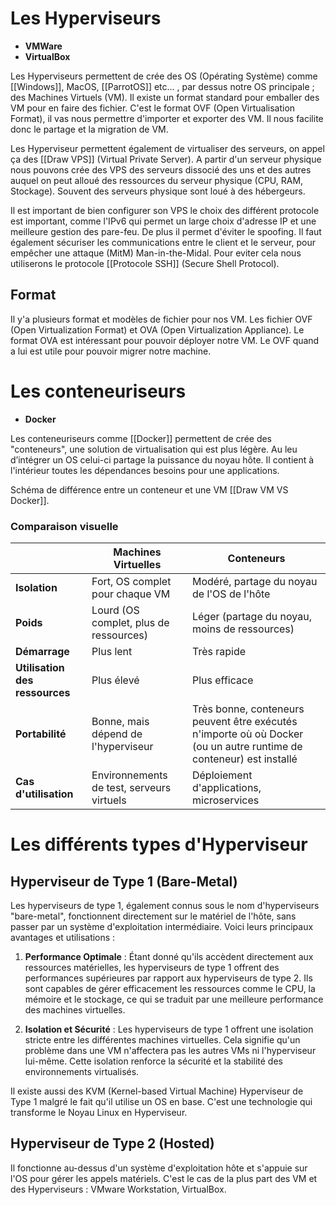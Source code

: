 # Les Hyperviseurs
- **VMWare**
- **VirtualBox**


Les Hyperviseurs permettent de crée des OS (Opérating Système) comme [[Windows]], MacOS, [[ParrotOS]] etc... , par dessus notre OS principale ; des Machines Virtuels (VM).
Il existe un format standard  pour emballer des VM pour en faire des fichier. C'est le format OVF (Open Virtualisation Format), il vas nous permettre d'importer et exporter des VM. Il nous facilite donc le partage et la migration de VM.

Les Hyperviseur permettent également de virtualiser des serveurs, on appel ça des [[Draw VPS]] (Virtual Private Server). A partir d'un serveur physique nous pouvons crée des VPS des serveurs dissocié des uns et des autres auquel  on peut alloué des ressources du serveur physique (CPU, RAM, Stockage). Souvent des serveurs physique sont loué à des hébergeurs.

Il est important de bien configurer  son VPS le choix des différent protocole est important, comme l'IPv6 qui permet un large choix d'adresse IP et une meilleure gestion des pare-feu.
De plus il permet d'éviter le spoofing.
Il faut également  sécuriser les communications entre le client et le serveur, pour empêcher une attaque (MitM) Man-in-the-Midal. Pour eviter cela nous utiliserons le protocole [[Protocole SSH]] (Secure Shell Protocol).
## Format

Il y'a plusieurs format et modèles de fichier pour nos VM. Les fichier OVF (Open Virtualization Format) et OVA (Open Virtualization Appliance). Le format OVA est intéressant pour pouvoir  déployer notre VM. Le OVF quand a lui est utile pour pouvoir migrer notre machine.


# Les conteneuriseurs
- **Docker**

Les conteneuriseurs comme [[Docker]] permettent de crée des "conteneurs", une solution de virtualisation qui est plus légère.  Au leu d’intégrer un OS celui-ci partage la puissance du noyau hôte. Il contient à l'intérieur toutes les dépendances besoins pour une applications.   

Schéma de différence entre un conteneur et une VM [[Draw VM VS Docker]].

### Comparaison visuelle

|                                | Machines Virtuelles                       | Conteneurs                                                                                                          |
| ------------------------------ | ----------------------------------------- | ------------------------------------------------------------------------------------------------------------------- |
| **Isolation**                  | Fort, OS complet pour chaque VM           | Modéré, partage du noyau de l'OS de l'hôte                                                                          |
| **Poids**                      | Lourd (OS complet, plus de ressources)    | Léger (partage du noyau, moins de ressources)                                                                       |
| **Démarrage**                  | Plus lent                                 | Très rapide                                                                                                         |
| **Utilisation des ressources** | Plus élevé                                | Plus efficace                                                                                                       |
| **Portabilité**                | Bonne, mais dépend de l'hyperviseur       | Très bonne, conteneurs peuvent être exécutés n'importe où où Docker (ou un autre runtime de conteneur) est installé |
| **Cas d'utilisation**          | Environnements de test, serveurs virtuels | Déploiement d'applications, microservices                                                                           |


# Les différents types d'Hyperviseur

## Hyperviseur de Type 1 (Bare-Metal) 

Les hyperviseurs de type 1, également connus sous le nom d'hyperviseurs "bare-metal", fonctionnent directement sur le matériel de l'hôte, sans passer par un système d'exploitation intermédiaire. Voici leurs principaux avantages et utilisations :

1. **Performance Optimale** : Étant donné qu'ils accèdent directement aux ressources matérielles, les hyperviseurs de type 1 offrent des performances supérieures par rapport aux hyperviseurs de type 2. Ils sont capables de gérer efficacement les ressources comme le CPU, la mémoire et le stockage, ce qui se traduit par une meilleure performance des machines virtuelles.

2. **Isolation et Sécurité** : Les hyperviseurs de type 1 offrent une isolation stricte entre les différentes machines virtuelles. Cela signifie qu'un problème dans une VM n'affectera pas les autres VMs ni l'hyperviseur lui-même. Cette isolation renforce la sécurité et la stabilité des environnements virtualisés.

Il existe aussi des KVM (Kernel-based Virtual Machine) Hyperviseur de Type 1 malgré le fait qu'il utilise un OS en base. C'est une technologie qui transforme le Noyau Linux en Hyperviseur.

## Hyperviseur de Type 2 (Hosted)

Il fonctionne au-dessus d'un système d'exploitation hôte et s'appuie sur l'OS pour gérer les appels matériels. C'est le cas de la plus part des VM et des Hyperviseurs : VMware Workstation, VirtualBox.

